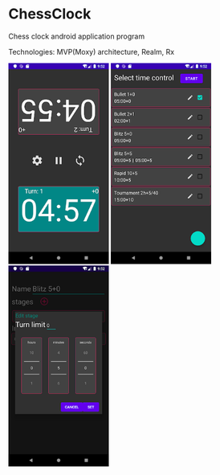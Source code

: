 # ChessClock
Chess clock android application program

Technologies: MVP(Moxy) architecture, Realm, Rx 

<img src="unnamed (3).png" width="200" title="hover text">  <img src="unnamed (4).png" width="200" title="hover text">  <img src="unnamed (5).png" width="200" title="hover text">
